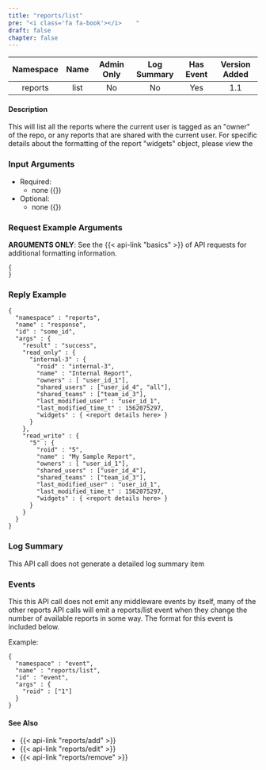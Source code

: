 ```yaml
---
title: "reports/list"
pre: "<i class='fa fa-book'></i>	"
draft: false
chapter: false
---
```


| Namespace | Name | Admin Only | Log Summary | Has Event | Version Added
|:----------------:|:--------:|:--------:|:--------:|:--------:|:---:|
| reports | list | No | No | Yes | 1.1 |

#### Description
This will list all the reports where the current user is tagged as an "owner" of the repo, or any reports that are shared with the current user. For specific details about the formatting of the report "widgets" object, please view the 

### Input Arguments
* Required:
   * none ({})
* Optional:
   * none ({})


### Request Example Arguments
**ARGUMENTS ONLY**: See the {{< api-link "basics" >}} of API requests for additional formatting information.

```
{
}
```

### Reply Example
```
{
  "namespace" : "reports",
  "name" : "response",
  "id" : "some_id",
  "args" : {
    "result" : "success",
    "read_only" : {
      "internal-3" : {
        "roid" : "internal-3",
        "name" : "Internal Report",
        "owners" : [ "user_id_1"],
        "shared_users" : ["user_id_4", "all"],
        "shared_teams" : ["team_id_3"],
        "last_modified_user" : "user_id_1",
        "last_modified_time_t" : 1562075297,
        "widgets" : { <report details here> }
      }
    },
    "read_write" : {
      "5" : {
        "roid" : "5",
        "name" : "My Sample Report",
        "owners" : [ "user_id_1"],
        "shared_users" : ["user_id_4"],
        "shared_teams" : ["team_id_3"],
        "last_modified_user" : "user_id_1",
        "last_modified_time_t" : 1562075297,
        "widgets" : { <report details here> }
      }
    }
  }
}
```
### Log Summary
This API call does not generate a detailed log summary item

### Events
This this API call does not emit any middleware events by itself, many of the other reports API calls will emit a reports/list event when they change the number of available reports in some way. The format for this event is included below.

Example:
```
{
  "namespace" : "event",
  "name" : "reports/list",
  "id" : "event",
  "args" : {
    "roid" : ["1"]
  }
}
```

#### See Also
* {{< api-link "reports/add" >}}
* {{< api-link "reports/edit" >}}
* {{< api-link "reports/remove" >}}
